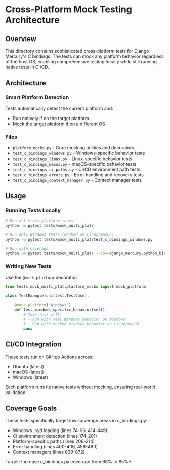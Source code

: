 # Cross-Platform Mock Testing Architecture

## Overview

This directory contains sophisticated cross-platform tests for Django Mercury's C bindings.
The tests can mock any platform behavior regardless of the host OS, enabling comprehensive
testing locally while still running native tests in CI/CD.

## Architecture

### Smart Platform Detection

Tests automatically detect the current platform and:
- Run natively if on the target platform
- Mock the target platform if on a different OS

### Files

- `platform_mocks.py` - Core mocking utilities and decorators
- `test_c_bindings_windows.py` - Windows-specific behavior tests
- `test_c_bindings_linux.py` - Linux-specific behavior tests
- `test_c_bindings_macos.py` - macOS-specific behavior tests
- `test_c_bindings_ci_paths.py` - CI/CD environment path tests
- `test_c_bindings_errors.py` - Error handling and recovery tests
- `test_c_bindings_context_manager.py` - Context manager tests

## Usage

### Running Tests Locally

```bash
# Run all cross-platform tests
python -m pytest tests/mock_multi_plat/

# Run only Windows tests (mocked on Linux/macOS)
python -m pytest tests/mock_multi_plat/test_c_bindings_windows.py

# Run with coverage
python -m pytest tests/mock_multi_plat/ --cov=django_mercury.python_bindings.c_bindings
```

### Writing New Tests

Use the `@mock_platform` decorator:

```python
from tests.mock_multi_plat.platform_mocks import mock_platform

class TestExample(unittest.TestCase):
    
    @mock_platform("Windows")
    def test_windows_specific_behavior(self):
        # This test will:
        # - Run with real Windows behavior on Windows
        # - Run with mocked Windows behavior on Linux/macOS
        pass
```

## CI/CD Integration

These tests run on GitHub Actions across:
- Ubuntu (latest)
- macOS (latest)
- Windows (latest)

Each platform runs its native tests without mocking, ensuring real-world validation.

## Coverage Goals

These tests specifically target low-coverage areas in c_bindings.py:
- Windows .pyd loading (lines 74-96, 414-449)
- CI environment detection (lines 174-201)
- Platform-specific paths (lines 206-214)
- Error handling (lines 400-406, 456-460)
- Context managers (lines 839-872)

Target: Increase c_bindings.py coverage from 66% to 85%+